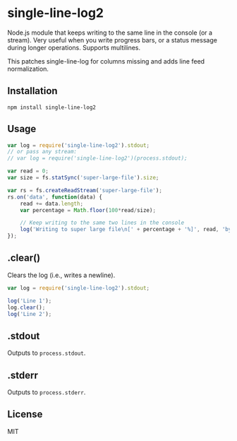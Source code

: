 # single-line-log2

Node.js module that keeps writing to the same line in the console (or a stream). Very useful when you write progress bars, or a status message during longer operations. Supports multilines.

This patches single-line-log for columns missing and adds line feed normalization.

## Installation

	npm install single-line-log2


## Usage

``` js
var log = require('single-line-log2').stdout;
// or pass any stream:
// var log = require('single-line-log2')(process.stdout);

var read = 0;
var size = fs.statSync('super-large-file').size;

var rs = fs.createReadStream('super-large-file');
rs.on('data', function(data) {
	read += data.length;
	var percentage = Math.floor(100*read/size);

	// Keep writing to the same two lines in the console
	log('Writing to super large file\n[' + percentage + '%]', read, 'bytes read');
});
```

## .clear()

Clears the log (i.e., writes a newline).

``` js
var log = require('single-line-log2').stdout;

log('Line 1');
log.clear();
log('Line 2');
```


## .stdout

Outputs to `process.stdout`.


## .stderr

Outputs to `process.stderr`.


## License

MIT